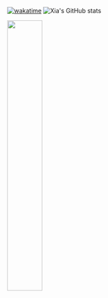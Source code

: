  [![wakatime](https://wakatime.com/badge/user/71d3be65-76dd-4761-b0ef-07073364abb9.svg)](https://wakatime.com/@71d3be65-76dd-4761-b0ef-07073364abb9)
![Xia's GitHub stats](https://github-readme-stats.vercel.app/api?username=X1aZhongwen&count_private=true&show_icons=true&theme=tokyonight)


<a href="https://github.com/X1aZhongwen">
  <img  width="40%" src="https://github-readme-stats.vercel.app/api/top-langs/?username=X1aZhongwen&theme=black&hide=glsl,python" />
</a>
